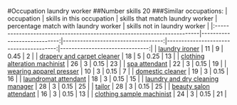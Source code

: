 #Occupation laundry worker
##Number skills 20
###Similar occupations:
| occupation                                                              |   skills in this occupation |   skills that match laundry worker |   percentage match with laundry worker |   skills not in laundry worker |
|:------------------------------------------------------------------------|----------------------------:|-----------------------------------:|---------------------------------------:|-------------------------------:|
| [laundry ironer](laundry_ironer.md)                                     |                          11 |                                  9 |                                   0.45 |                              2 |
| [drapery and carpet cleaner](drapery_and_carpet_cleaner.md)             |                          18 |                                  5 |                                   0.25 |                             13 |
| [clothing alteration machinist](clothing_alteration_machinist.md)       |                          26 |                                  3 |                                   0.15 |                             23 |
| [spa attendant](spa_attendant.md)                                       |                          22 |                                  3 |                                   0.15 |                             19 |
| [wearing apparel presser](wearing_apparel_presser.md)                   |                          10 |                                  3 |                                   0.15 |                              7 |
| [domestic cleaner](domestic_cleaner.md)                                 |                          19 |                                  3 |                                   0.15 |                             16 |
| [laundromat attendant](laundromat_attendant.md)                         |                          18 |                                  3 |                                   0.15 |                             15 |
| [laundry and dry cleaning manager](laundry_and_dry_cleaning_manager.md) |                          28 |                                  3 |                                   0.15 |                             25 |
| [tailor](tailor.md)                                                     |                          28 |                                  3 |                                   0.15 |                             25 |
| [beauty salon attendant](beauty_salon_attendant.md)                     |                          16 |                                  3 |                                   0.15 |                             13 |
| [clothing sample machinist](clothing_sample_machinist.md)               |                          24 |                                  3 |                                   0.15 |                             21 |
